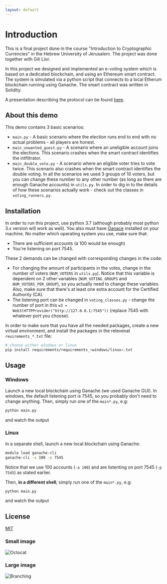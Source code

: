 ```yaml
---
layout: default
---
```


# Introduction
This is a final project done in the course "Introduction to Cryptographic Currencies" in the Hebrew University of Jerusalem.
The project was done together with Gili Lior. 

In this project we designed and implemented an e-voting system which is based on a dedicated blockchain, and using an Ethereum smart contract. The system is simulated via a python script that connects to a local Etherum blockchain running using Ganache. The smart contract was written in Solidity.

A presentation describing the protocol can be found [here](https://prezi.com/view/BelggHRsA2CRt6y3OObQ/).


## About this demo
This demo contains 3 basic scenarios:
* `main.py` - A basic scenario where the election runs end to end with no actual problems - all players are honest.
* `main_unwanted_guest.py` - A scenario where an uneligible account joins the elections. This scenario crashes when the smart contract identifies the intfiltrator. 
* `main_double_vote.py` - A scenario where an eligible voter tries to vote twice. This scenario also crashes when the smart contract identifies the double voting. 
In all the scenarios we used 3 groups of 10 voters, but you can change these number to any other number (as long as there are enough Ganache accounts) in `utils.py`. In order to dig in to the details of how these scenarios actually work - check out the classes in `voting_runners.py`.


## Installation
In order to run this project, use python 3.7 (although probably most python 3.x version will work as well). You also must have [Ganace](https://www.trufflesuite.com/ganache) installed on your machine. 
No matter which operating system you use, make sure that:
* There are sufficient accounts (a 100 would be enough)
* You're listening on port 7545.

These 2 demands can be changed with corresponding changes in the code:
* For changing the amount of participants in the votes, change in the number of voters (`NUM_VOTERS` in `utils.py`). Notice that this variable is dependent on 2 other variables (`NUM_VOTING_GROUPS` and `NUM_VOTERS_PER_GROUP`), so you actually need to change these variables. Also, make sure that there's at least one extra account for the Certified Authority (CA).
* The listening port can be changed in `voting_classes.py` - change the number of port in this `w3 = Web3(HTTPProvider("http://127.0.0.1:7545"))` (replace 7545 with whatever port you choose). 

In order to make sure that you have all the needed packages, create a new virtual environment, and install the packages in the relevenat `reuirements_*.txt` file:
```bash
# choose either windows or linux
pip install requirements/requirements_<windows/linux>.txt
```
## Usage

### Windows
Launch a new local blockchain using Ganache (we used Ganache GUI). In windows, the default listening port is 7545, so you probably don't need to change anything.
Then, simply run one of the `main*.py`, e.g:
```bash
python main.py
```
and watch the output

### Linux
In a separate shell, launch a new local blockchain using Ganache:
```bash
module load ganache-cli
ganache-cli -a 100 -p 7545
```
Notice that we use 100 accounts (`-a 100`) and are listenting on port 7545 (`-p 7545`) as stated earlier. 

Then, **in a different shell**, simply run one of the `main*.py`, e.g:
```bash
python main.py
```
and watch the output

## License
[MIT](https://choosealicense.com/licenses/mit/)


### Small image

![Octocat](https://github.githubassets.com/images/icons/emoji/octocat.png)

### Large image

![Branching](https://guides.github.com/activities/hello-world/branching.png)


